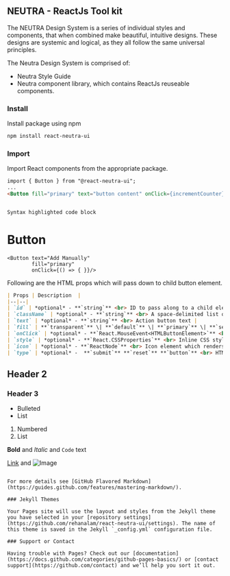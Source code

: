 ## NEUTRA - ReactJs Tool kit
The NEUTRA Design System is a series of individual styles and components, that when combined make beautiful, intuitive designs. These designs are systemic and logical, as they all follow the same universal principles.

The Neutra Design System is comprised of:
- Neutra Style Guide
- Neutra component library, which contains ReactJs reuseable components.

### Install
Install package using npm
```markdown
npm install react-neutra-ui
````

### Import
Import React components from the appropriate package.
```markdown
import { Button } from "@react-neutra-ui";
...
<Button fill="primary" text="button content" onClick={incrementCounter} />
 ```
```markdown

Syntax highlighted code block
````

# Button

```mardown
<Button text="Add Manually"
        fill="primary"
        onClick={() => { }}/>
```

Following are the HTML props which will pass down to child button element.
```markdown
| Props | Description  |
|--|--|
| `id` | *optional* - **`string`** <br> ID to pass along to a child element |
| `className` | *optional* - **`string`** <br> A space-delimited list of class names to pass along to a child element. |
| `text` | *optional* - **`string`** <br> Action button text |
| `fill` | **`transparent`** \| **`default`** \| **`primary`** \| **`secondary`** \| **`tertiary`** \| **`danger`** \| **`link`** <br>  Color variants of button |
| `onClick` | *optional* - **`React.MouseEvent<HTMLButtonElement>`** <br> Click event handler.|
| `style` | *optional* - **`React.CSSProperties`** <br> Inline CSS styles |
| `icon` | *optional* - **`ReactNode`** <br> Icon element which renders before button text |
| `type` | *optional* -  **`submit`** **`reset`** **`button`** <br> HTML `type` attribute of button |
```

## Header 2
### Header 3

- Bulleted
- List

1. Numbered
2. List

**Bold** and _Italic_ and `Code` text

[Link](url) and ![Image](src)
```

For more details see [GitHub Flavored Markdown](https://guides.github.com/features/mastering-markdown/).

### Jekyll Themes

Your Pages site will use the layout and styles from the Jekyll theme you have selected in your [repository settings](https://github.com/rehanalam/react-neutra-ui/settings). The name of this theme is saved in the Jekyll `_config.yml` configuration file.

### Support or Contact

Having trouble with Pages? Check out our [documentation](https://docs.github.com/categories/github-pages-basics/) or [contact support](https://github.com/contact) and we’ll help you sort it out.
